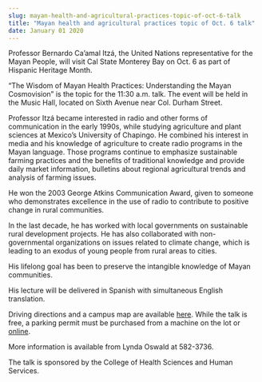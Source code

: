 ```yaml
---
slug: mayan-health-and-agricultural-practices-topic-of-oct-6-talk
title: "Mayan health and agricultural practices topic of Oct. 6 talk"
date: January 01 2020
---
```


<p>Professor Bernardo Ca’amal Itzá, the United Nations representative for the Mayan People, will visit Cal State Monterey Bay on Oct. 6 as part of Hispanic Heritage Month.
</p><p>“The Wisdom of Mayan Health Practices: Understanding the Mayan Cosmovision” is the topic for the 11:30 a.m. talk. The event will be held in the Music Hall, located on Sixth Avenue near Col. Durham Street.
</p><p>Professor Itzá became interested in radio and other forms of communication in the early 1990s, while studying agriculture and plant sciences at Mexico’s University of Chapingo. He combined his interest in media and his knowledge of agriculture to create radio programs in the Mayan language. Those programs continue to emphasize sustainable farming practices and the benefits of traditional knowledge and provide daily market information, bulletins about regional agricultural trends and analysis of farming issues.
</p><p>He won the 2003 George Atkins Communication Award, given to someone who demonstrates excellence in the use of radio to contribute to positive change in rural communities.
</p><p>In the last decade, he has worked with local governments on sustainable rural development projects. He has also collaborated with non-governmental organizations on issues related to climate change, which is leading to an exodus of young people from rural areas to cities.
</p><p>His lifelong goal has been to preserve the intangible knowledge of Mayan communities.
</p><p>His lecture will be delivered in Spanish with simultaneous English translation.
</p><p>Driving directions and a campus map are available <a href="http://csumb.edu/maps">here</a>. While the talk is free, a parking permit must be purchased from a machine on the lot or <a href="http://parking.csumb.edu/buy-permit">online</a>.
</p><p>More information is available from Lynda Oswald at 582-3736.
</p><p>The talk is sponsored by the College of Health Sciences and Human Services.
</p><p> 
</p><p> 
</p>
